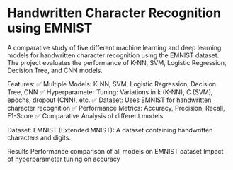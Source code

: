 #  Handwritten Character Recognition using EMNIST  

A comparative study of five different machine learning and deep learning models for handwritten character recognition using the EMNIST dataset. The project evaluates the performance of K-NN, SVM, Logistic Regression, Decision Tree, and CNN models.

Features:
✅ Multiple Models: K-NN, SVM, Logistic Regression, Decision Tree, CNN
✅ Hyperparameter Tuning: Variations in k (K-NN), C (SVM), epochs, dropout (CNN), etc.
✅ Dataset: Uses EMNIST for handwritten character recognition
✅ Performance Metrics: Accuracy, Precision, Recall, F1-Score
✅ Comparative Analysis of different models

Dataset:
EMNIST (Extended MNIST): A dataset containing handwritten characters and digits.

Results
Performance comparison of all models on EMNIST dataset
Impact of hyperparameter tuning on accuracy
